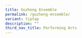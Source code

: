 ```yaml
---
title: Guzheng Ensemble
permalink: /guzheng-ensemble/
variant: tiptap
description: ""
third_nav_title: Performing Arts
---
```


